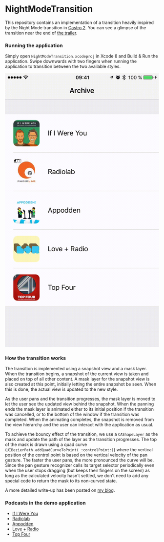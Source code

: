 # NightModeTransition
This repository contains an implementation of a transition heavily inspired by 
the Night Mode transition in [Castro 2](http://supertop.co/castro/). You can see 
a glimpse of the transition near the end of 
[the trailer](http://supertop.co/castro/#trailer).

### Running the application
Simply open `NightModeTransition.xcodeproj` in Xcode 8 and Build & Run the 
application.  Swipe downwards with two fingers when running the application to 
transition between the two available styles.

![The style transition in action](transition.gif)

### How the transition works
The transition is implemented using a snapshot view and a mask layer. When the
transition begins, a snapshot of the current view is taken and placed on top of
all other content. A mask layer for the snapshot view is also created at this
point, initially letting the entire snapshot be seen. When this is done, the
actual view is updated to the new style.

As the user pans and the transition progresses, the mask layer is moved to
let the user see the updated view behind the snapshot. When the panning ends
the mask layer is animated either to its initial position if the transition
was cancelled, or to the bottom of the window if the transition was completed.
When the animating completes, the snapshot is removed from the view hierarchy
and the user can interact with the application as usual.

To achieve the bouncy effect of the transition, we use a `CAShapeLayer` as the
mask and update the path of the layer as the transition progresses. The top of
the mask is drawn using a quad curve 
(`UIBezierPath.addQuadCurveToPoint(_:controlPoint:)`) where the vertical 
position of the control point is based on the vertical velocity of the pan 
gesture. The faster the user pans, the more pronounced the curve will be. Since
the pan gesture recognizer calls its target selector periodically even when the 
user stops dragging (but keeps their fingers on the screen) as long as the
calculated velocity hasn't settled, we don't need to add any special code 
to return the mask to its non-curved state.

A more detailed write-up has been posted on 
[my blog](http://ndersson.me/post/recreating_the_castro_2_night_mode_transition/).

### Podcasts in the demo application
* [If I Were You](http://ifiwereyoushow.com)
* [Radiolab](http://radiolab.org)
* [Appodden](https://overcast.fm/itunes1005587579/appodden)
* [Love + Radio](http://loveandradio.org)
* [Top Four](https://www.relay.fm/topfour)
